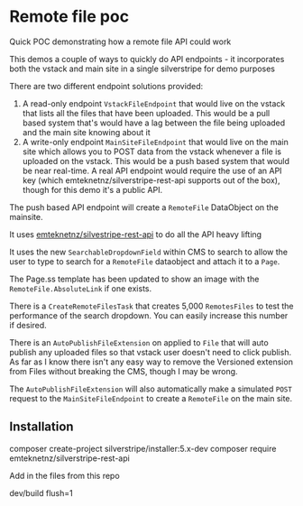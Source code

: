 # Remote file poc

Quick POC demonstrating how a remote file API could work

This demos a couple of ways to quickly do API endpoints - it incorporates both the vstack and main site in a single silverstripe for demo purposes

There are two different endpoint solutions provided:

1) A read-only endpoint `VstackFileEndpoint` that would live on the vstack that lists all the files that have been uploaded. This would be a pull based system that's would have a lag between the file being uploaded and the main site knowing about it
2) A write-only endpoint `MainSiteFileEndpoint` that would live on the main site which allows you to POST data from the vstack whenever a file is uploaded on the vstack. This would be a push based system that would be near real-time. A real API endpoint would require the use of an API key (which emteknetnz/silverstripe-rest-api supports out of the box), though for this demo it's a public API.

The push based API endpoint will create a `RemoteFile` DataObject on the mainsite.

It uses [emteknetnz/silvestripe-rest-api](https://github.com/emteknetnz/silverstripe-rest-api) to do all the API heavy lifting

It uses the new `SearchableDropdownField` within CMS to search to allow the user to type to search for a `RemoteFile` dataobject and attach it to a `Page`.

The Page.ss template has been updated to show an image with the `RemoteFile.AbsoluteLink` if one exists.

There is a `CreateRemoteFilesTask` that creates 5,000 `RemotesFiles` to test the performance of the search dropdown. You can easily increase this number if desired.

There is an `AutoPublishFileExtension` on applied to `File` that will auto publish any uploaded files so that vstack user doesn't need to click publish. As far as I know there isn't any easy way to remove the Versioned extension from Files without breaking the CMS, though I may be wrong.

The `AutoPublishFileExtension` will also automatically make a simulated `POST` request to the `MainSiteFileEndpoint` to create a `RemoteFile` on the main site.

## Installation

composer create-project silverstripe/installer:5.x-dev
composer require emteknetnz/silverstripe-rest-api

Add in the files from this repo

dev/build flush=1
